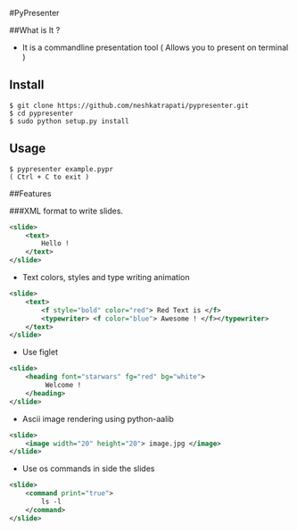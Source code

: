 #PyPresenter


##What is It ?

* It is a commandline presentation tool ( Allows you to present on terminal )

## Install

	$ git clone https://github.com/neshkatrapati/pypresenter.git
	$ cd pypresenter
	$ sudo python setup.py install
## Usage
   
	$ pypresenter example.pypr
	( Ctrl + C to exit )
##Features

###XML format to write slides. 

``` xml
<slide>
	<text>
		Hello !
	</text>
</slide>
```

* Text colors, styles and type writing animation
``` xml
<slide>
	<text>
		<f style="bold" color="red"> Red Text is </f>
		<typewriter> <f color="blue"> Awesome ! </f></typewriter>
	</text>
</slide>
```
* Use figlet 
``` xml
<slide>
	<heading font="starwars" fg="red" bg="white">
		 Welcome !
	</heading>
</slide>
```

* Ascii image rendering using python-aalib
``` xml
<slide>
	<image width="20" height="20"> image.jpg </image>
</slide>
```

* Use os commands in side the slides
``` xml
<slide>
	<command print="true">
		ls -l 
	</command>
</slide>
```
